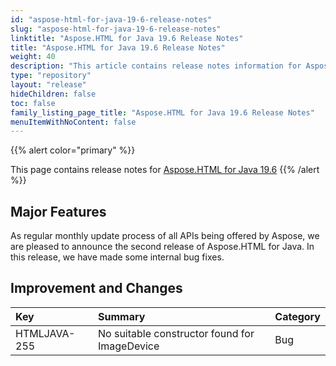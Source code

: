 ```yaml
---
id: "aspose-html-for-java-19-6-release-notes"
slug: "aspose-html-for-java-19-6-release-notes"
linktitle: "Aspose.HTML for Java 19.6 Release Notes"
title: "Aspose.HTML for Java 19.6 Release Notes"
weight: 40
description: "This article contains release notes information for Aspose.HTML for .Java 19.6."
type: "repository"
layout: "release"
hideChildren: false
toc: false
family_listing_page_title: "Aspose.HTML for Java 19.6 Release Notes"
menuItemWithNoContent: false
---
```


{{% alert color="primary" %}}

This page contains release notes for [Aspose.HTML for Java 19.6](https://releases.aspose.com/java/repo/com/aspose/aspose-html/19.6/)
{{% /alert %}}

## Major Features ##

As regular monthly update process of all APIs being offered by Aspose, we are pleased to announce the second release of Aspose.HTML for Java. In this release, we have made some internal bug fixes.

## Improvement and Changes ##

|**Key**|**Summary**|**Category**|
| :- | :- | :- |
|HTMLJAVA-255|No suitable constructor found for ImageDevice|Bug|
